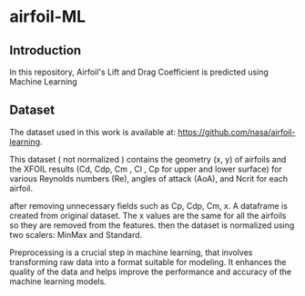 # airfoil-ML
## Introduction

In this repository,  Airfoil's Lift and Drag Coefficient is predicted using Machine Learning

## Dataset
 The dataset used in this work is available at: https://github.com/nasa/airfoil-learning.

This dataset ( not normalized ) contains the geometry (x, y) of airfoils and the XFOIL results (Cd, Cdp, Cm , Cl , Cp for upper and lower surface) for various Reynolds numbers (Re), angles of attack (AoA), and Ncrit for each airfoil. 



after  removing unnecessary fields such as  Cp, Cdp, Cm, x. A dataframe is created from original dataset. The x values are the same for all the  airfoils so they are removed from the features. then the dataset is normalized using two scalers: MinMax and Standard.


Preprocessing is a crucial step in machine learning, that involves transforming raw data into a format suitable for modeling. It enhances the quality of the data and helps improve the performance and accuracy of the machine learning models.
